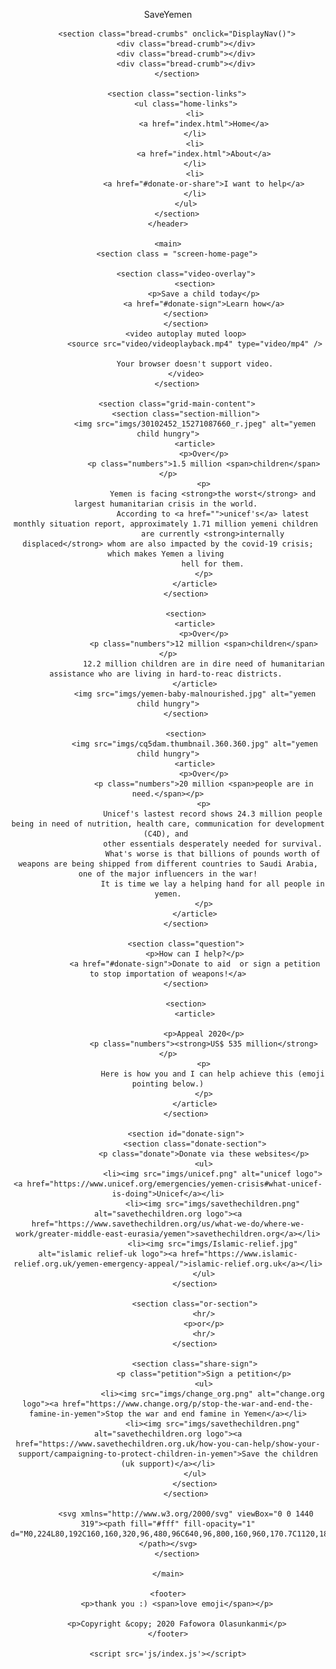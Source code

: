 <!doctype html>
<html lang="en-US">

<head>
    <meta charset='utf-8'>
    <meta http-equiv='X-UA-Compatible' content='IE=edge'>
    <title>Yemen Crisis</title>
    <meta name='viewport' content='width=device-width, initial-scale=1'>
    <link rel='stylesheet' type='text/css' media='screen' href='docs/main.css'>
</head>

<body>
    <header>
        <p id="logo">SaveYemen</p>

        <section class="bread-crumbs" onclick="DisplayNav()">
            <div class="bread-crumb"></div>
            <div class="bread-crumb"></div>
            <div class="bread-crumb"></div>
        </section>

        <section class="section-links">
            <ul class="home-links">
                <li>
                    <a href="index.html">Home</a>
                </li>
                <li>
                    <a href="index.html">About</a>
                </li>
                <li>
                    <a href="#donate-or-share">I want to help</a>
                </li>
            </ul>
        </section>
    </header>
    
    <main>
        <section class = "screen-home-page">
            
            <section class="video-overlay">
                <section>
                    <p>Save a child today</p>
                    <a href="#donate-sign">Learn how</a>
                </section>    
            </section>
            <video autoplay muted loop>
                <source src="video/videoplayback.mp4" type="video/mp4" />
                
                Your browser doesn't support video.
            </video>
        </section>
        
        <section class="grid-main-content">
            <section class="section-million">
                <img src="imgs/30102452_15271087660_r.jpeg" alt="yemen child hungry">
                <article>
                    <p>Over</p>
                    <p class="numbers">1.5 million <span>children</span></p>
                    <p>
                        Yemen is facing <strong>the worst</strong> and largest humanitarian crisis in the world. 
                        According to <a href="">unicef's</a> latest monthly situation report, approximately 1.71 million yemeni children 
                        are currently <strong>internally displaced</strong> whom are also impacted by the covid-19 crisis; which makes Yemen a living 
                        hell for them.
                    </p>
                </article>
            </section>
            
            <section>
                <article>
                    <p>Over</p>
                    <p class="numbers">12 million <span>children</span></p>
                    12.2 million children are in dire need of humanitarian assistance who are living in hard-to-reac districts. 
                </article>
                <img src="imgs/yemen-baby-malnourished.jpg" alt="yemen child hungry">
            </section>
            
            <section>
                <img src="imgs/cq5dam.thumbnail.360.360.jpg" alt="yemen child hungry">
                <article>
                    <p>Over</p>
                    <p class="numbers">20 million <span>people are in need.</span></p>
                    <p>
                        Unicef's lastest record shows 24.3 million people being in need of nutrition, health care, communication for development (C4D), and 
                        other essentials desperately needed for survival.
                        What's worse is that billions of pounds worth of weapons are being shipped from different countries to Saudi Arabia, one of the major influencers in the war!
                        It is time we lay a helping hand for all people in yemen.
                    </p>
                </article>
            </section>
            
            <section class="question">
                <p>How can I help?</p>
                <a href="#donate-sign">Donate to aid  or sign a petition to stop importation of weapons!</a>
            </section>
            
            <section>
                <article>
                    
                    <p>Appeal 2020</p>
                    <p class="numbers"><strong>US$ 535 million</strong></p>
                    <p>
                        Here is how you and I can help achieve this (emoji pointing below.)
                    </p>
                </article>
            </section>
            
            <section id="donate-sign">
                <section class="donate-section">
                    <p class="donate">Donate via these websites</p>
                    <ul>
                        <li><img src="imgs/unicef.png" alt="unicef logo"><a href="https://www.unicef.org/emergencies/yemen-crisis#what-unicef-is-doing">Unicef</a></li>
                        <li><img src="imgs/savethechildren.png" alt="savethechildren.org logo"><a href="https://www.savethechildren.org/us/what-we-do/where-we-work/greater-middle-east-eurasia/yemen">savethechildren.org</a></li>
                        <li><img src="imgs/Islamic-relief.jpg" alt="islamic relief-uk logo"><a href="https://www.islamic-relief.org.uk/yemen-emergency-appeal/">islamic-relief.org.uk</a></li>
                    </ul>
                </section>
                
                <section class="or-section">
                    <hr/>
                    <p>or</p>
                    <hr/>
                </section>
                
                <section class="share-sign">
                    <p class="petition">Sign a petition</p>
                    <ul>
                        <li><img src="imgs/change_org.png" alt="change.org logo"><a href="https://www.change.org/p/stop-the-war-and-end-the-famine-in-yemen">Stop the war and end famine in Yemen</a></li>
                        <li><img src="imgs/savethechildren.png" alt="savethechildren.org logo"><a href="https://www.savethechildren.org.uk/how-you-can-help/show-your-support/campaigning-to-protect-children-in-yemen">Save the children (uk support)</a></li>
                    </ul>    
                </section>
            </section>

            <svg xmlns="http://www.w3.org/2000/svg" viewBox="0 0 1440 319"><path fill="#fff" fill-opacity="1" d="M0,224L80,192C160,160,320,96,480,96C640,96,800,160,960,170.7C1120,181,1280,139,1360,117.3L1440,96L1440,320L1360,320C1280,320,1120,320,960,320C800,320,640,320,480,320C320,320,160,320,80,320L0,320Z"></path></svg>
        </section>
        
    </main>
    
    <footer>
        <p>thank you :) <span>love emoji</span></p>
        
        <p>Copyright &copy; 2020 Fafowora Olasunkanmi</p>
    </footer>
    
    <script src='js/index.js'></script>
</body>

</html>
